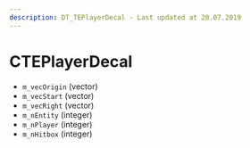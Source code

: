 ```yaml
---
description: DT_TEPlayerDecal - Last updated at 20.07.2019
---
```


# CTEPlayerDecal


* `m_vecOrigin` (vector)
* `m_vecStart` (vector)
* `m_vecRight` (vector)
* `m_nEntity` (integer)
* `m_nPlayer` (integer)
* `m_nHitbox` (integer)